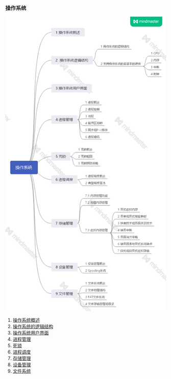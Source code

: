 ### 操作系统

![](README.assets/框架1.png)

1. [操作系统概述]((https://github.com/Dear-Mr/Interview/blob/master/Operating_system/1_操作系统概述.md))
2. [操作系统的逻辑结构]((https://github.com/Dear-Mr/Interview/blob/master/Operating_system/2_操作系统的逻辑结构.md))
3. [操作系统用户界面]((https://github.com/Dear-Mr/Interview/blob/master/Operating_system/3_操作系统用户界面.md))
4. [进程管理]((https://github.com/Dear-Mr/Interview/blob/master/Operating_system/4_进程管理.md))
5. [死锁]((https://github.com/Dear-Mr/Interview/blob/master/Operating_system/5_死锁.md))
6. [进程调度]((https://github.com/Dear-Mr/Interview/blob/master/Operating_system/6_进程调度.md))
7. [存储管理]((https://github.com/Dear-Mr/Interview/blob/master/Operating_system/7_存储管理.md))
8. [设备管理]((https://github.com/Dear-Mr/Interview/blob/master/Operating_system/8_设备管理.md))
9. [文件系统]((https://github.com/Dear-Mr/Interview/blob/master/Operating_system/9_文件系统.md))
